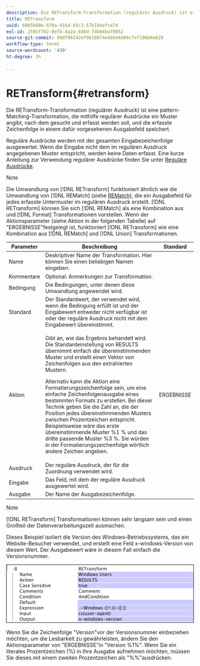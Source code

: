 ```yaml
---
description: Die RETransform-Transformation (regulärer Ausdruck) ist eine pattern-Matching-Transformation, die mithilfe regulärer Ausdrücke ein Muster angibt, nach dem gesucht und erfasst werden soll, und die erfasste Zeichenfolge in einem dafür vorgesehenen Ausgabefeld speichert.
title: RETransform
uuid: 60b5b60e-678a-416d-b5c3-57b1bbefce7d
exl-id: 2595f782-0efb-4a2a-84bd-fdb04baf0852
source-git-commit: d9df90242ef96188f4e4b5e6d04cfef196b0a628
workflow-type: tm+mt
source-wordcount: '430'
ht-degree: 3%

---
```


# RETransform{#retransform}

Die RETransform-Transformation (regulärer Ausdruck) ist eine pattern-Matching-Transformation, die mithilfe regulärer Ausdrücke ein Muster angibt, nach dem gesucht und erfasst werden soll, und die erfasste Zeichenfolge in einem dafür vorgesehenen Ausgabefeld speichert.

Reguläre Ausdrücke werden mit der gesamten Eingabezeichenfolge ausgewertet. Wenn die Eingabe nicht dem im regulären Ausdruck angegebenen Muster entspricht, werden keine Daten erfasst. Eine kurze Anleitung zur Verwendung regulärer Ausdrücke finden Sie unter [Reguläre Ausdrücke](../../../../../home/c-dataset-const-proc/c-reg-exp.md#concept-070077baa419475094ef0469e92c5b9c).

>[!NOTE]
>
>Die Umwandlung von [!DNL RETransform] funktioniert ähnlich wie die Umwandlung von [!DNL REMatch] (siehe [REMatch](../../../../../home/c-dataset-const-proc/c-data-trans/c-transf-types/c-standard-transf/c-rematch.md#concept-7f0b1caad1df46aabef4448f88261a8e)), die ein Ausgabefeld für jedes erfasste Untermuster im regulären Ausdruck erstellt. [!DNL RETransform] können Sie sich [!DNL REMatch] als eine Kombination aus  und [!DNL Format] Transformationen vorstellen. Wenn der Aktionsparameter (siehe Aktion in der folgenden Tabelle) auf &quot;ERGEBNISSE&quot;festgelegt ist, funktioniert [!DNL RETransform] wie eine Kombination aus [!DNL REMatch] und [!DNL Union] Transformationen.

<table id="table_51B7342E6A5E4E31913BD0F6A6ACC424"> 
 <thead> 
  <tr> 
   <th colname="col1" class="entry"> Parameter </th> 
   <th colname="col2" class="entry"> Beschreibung </th> 
   <th colname="col3" class="entry"> Standard </th> 
  </tr> 
 </thead>
 <tbody> 
  <tr> 
   <td colname="col1"> Name </td> 
   <td colname="col2"> Deskriptiver Name der Transformation. Hier können Sie einen beliebigen Namen eingeben. </td> 
   <td colname="col3"></td> 
  </tr> 
  <tr> 
   <td colname="col1"> Kommentare </td> 
   <td colname="col2"> Optional. Anmerkungen zur Transformation. </td> 
   <td colname="col3"></td> 
  </tr> 
  <tr> 
   <td colname="col1"> Bedingung </td> 
   <td colname="col2"> Die Bedingungen, unter denen diese Umwandlung angewendet wird. </td> 
   <td colname="col3"></td> 
  </tr> 
  <tr> 
   <td colname="col1"> Standard </td> 
   <td colname="col2"> Der Standardwert, der verwendet wird, wenn die Bedingung erfüllt ist und der Eingabewert entweder nicht verfügbar ist oder der reguläre Ausdruck nicht mit dem Eingabewert übereinstimmt. </td> 
   <td colname="col3"></td> 
  </tr> 
  <tr> 
   <td colname="col1"> Aktion </td> 
   <td colname="col2"> <p>Gibt an, wie das Ergebnis behandelt wird. Die Standardeinstellung von RESULTS übernimmt einfach die übereinstimmenden Muster und erstellt einen Vektor von Zeichenfolgen aus den extrahierten Mustern. </p> <p> Alternativ kann die Aktion eine Formatierungszeichenfolge sein, um eine einfache Zeichenfolgenausgabe eines bestimmten Formats zu erstellen. Bei dieser Technik geben Sie die Zahl an, die der Position jedes übereinstimmenden Musters zwischen Prozentzeichen entspricht. Beispielsweise wäre das erste übereinstimmende Muster %1 % und das dritte passende Muster %3 %. Sie würden in der Formatierungszeichenfolge wörtlich andere Zeichen angeben. </p> </td> 
   <td colname="col3"> ERGEBNISSE </td> 
  </tr> 
  <tr> 
   <td colname="col1"> Ausdruck </td> 
   <td colname="col2"> Der reguläre Ausdruck, der für die Zuordnung verwendet wird. </td> 
   <td colname="col3"></td> 
  </tr> 
  <tr> 
   <td colname="col1"> Eingabe </td> 
   <td colname="col2"> Das Feld, mit dem der reguläre Ausdruck ausgewertet wird. </td> 
   <td colname="col3"></td> 
  </tr> 
  <tr> 
   <td colname="col1"> Ausgabe </td> 
   <td colname="col2"> Der Name der Ausgabezeichenfolge. </td> 
   <td colname="col3"></td> 
  </tr> 
 </tbody> 
</table>

>[!NOTE]
>
>[!DNL RETransform] Transformationen können sehr langsam sein und einen Großteil der Datenverarbeitungszeit ausmachen.

Dieses Beispiel isoliert die Version des Windows-Betriebssystems, das ein Website-Besucher verwendet, und erstellt eine Feld x-windows-Version von diesem Wert. Der Ausgabewert wäre in diesem Fall einfach die Versionsnummer.

![](assets/cfg_TransformationType_RegularExpression.png)

Wenn Sie die Zeichenfolge &quot;Version&quot;vor der Versionsnummer einbeziehen möchten, um die Lesbarkeit zu gewährleisten, ändern Sie den Aktionsparameter von &quot;ERGEBNISSE&quot;in &quot;Version %1%&quot;. Wenn Sie ein literales Prozentzeichen (%) in Ihre Ausgabe aufnehmen möchten, müssen Sie dieses mit einem zweiten Prozentzeichen als &quot;%%&quot;ausdrücken.
